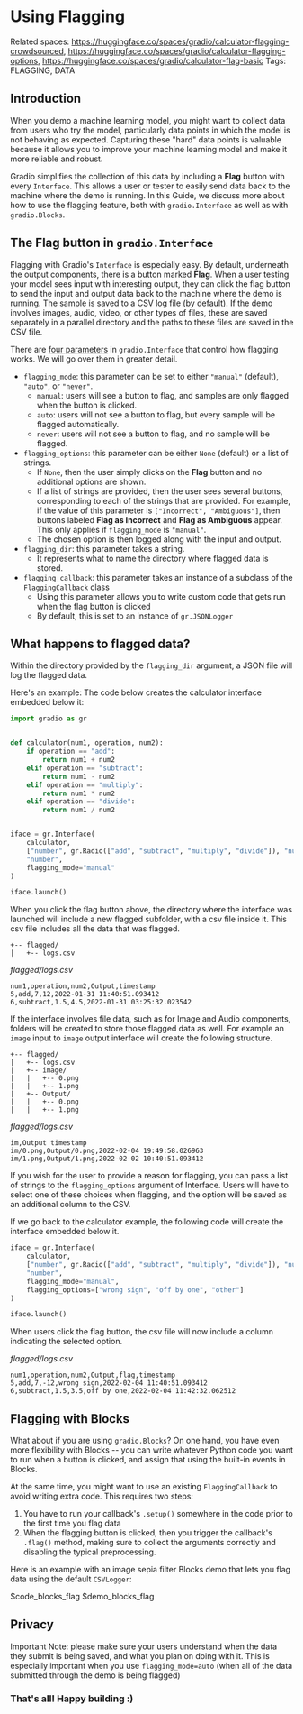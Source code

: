 # Using Flagging

Related spaces: https://huggingface.co/spaces/gradio/calculator-flagging-crowdsourced, https://huggingface.co/spaces/gradio/calculator-flagging-options, https://huggingface.co/spaces/gradio/calculator-flag-basic
Tags: FLAGGING, DATA

## Introduction

When you demo a machine learning model, you might want to collect data from users who try the model, particularly data points in which the model is not behaving as expected. Capturing these "hard" data points is valuable because it allows you to improve your machine learning model and make it more reliable and robust.

Gradio simplifies the collection of this data by including a **Flag** button with every `Interface`. This allows a user or tester to easily send data back to the machine where the demo is running. In this Guide, we discuss more about how to use the flagging feature, both with `gradio.Interface` as well as with `gradio.Blocks`.

## The **Flag** button in `gradio.Interface`

Flagging with Gradio's `Interface` is especially easy. By default, underneath the output components, there is a button marked **Flag**. When a user testing your model sees input with interesting output, they can click the flag button to send the input and output data back to the machine where the demo is running. The sample is saved to a CSV log file (by default). If the demo involves images, audio, video, or other types of files, these are saved separately in a parallel directory and the paths to these files are saved in the CSV file.

There are [four parameters](https://gradio.app/docs/interface#initialization) in `gradio.Interface` that control how flagging works. We will go over them in greater detail.

- `flagging_mode`: this parameter can be set to either `"manual"` (default), `"auto"`, or `"never"`.
  - `manual`: users will see a button to flag, and samples are only flagged when the button is clicked.
  - `auto`: users will not see a button to flag, but every sample will be flagged automatically.
  - `never`: users will not see a button to flag, and no sample will be flagged.
- `flagging_options`: this parameter can be either `None` (default) or a list of strings.
  - If `None`, then the user simply clicks on the **Flag** button and no additional options are shown.
  - If a list of strings are provided, then the user sees several buttons, corresponding to each of the strings that are provided. For example, if the value of this parameter is `["Incorrect", "Ambiguous"]`, then buttons labeled **Flag as Incorrect** and **Flag as Ambiguous** appear. This only applies if `flagging_mode` is `"manual"`.
  - The chosen option is then logged along with the input and output.
- `flagging_dir`: this parameter takes a string.
  - It represents what to name the directory where flagged data is stored.
- `flagging_callback`: this parameter takes an instance of a subclass of the `FlaggingCallback` class
  - Using this parameter allows you to write custom code that gets run when the flag button is clicked
  - By default, this is set to an instance of `gr.JSONLogger`

## What happens to flagged data?

Within the directory provided by the `flagging_dir` argument, a JSON file will log the flagged data.

Here's an example: The code below creates the calculator interface embedded below it:

```python
import gradio as gr


def calculator(num1, operation, num2):
    if operation == "add":
        return num1 + num2
    elif operation == "subtract":
        return num1 - num2
    elif operation == "multiply":
        return num1 * num2
    elif operation == "divide":
        return num1 / num2


iface = gr.Interface(
    calculator,
    ["number", gr.Radio(["add", "subtract", "multiply", "divide"]), "number"],
    "number",
    flagging_mode="manual"
)

iface.launch()
```

<gradio-app space="gradio/calculator-flag-basic/"></gradio-app>

When you click the flag button above, the directory where the interface was launched will include a new flagged subfolder, with a csv file inside it. This csv file includes all the data that was flagged.

```directory
+-- flagged/
|   +-- logs.csv
```

_flagged/logs.csv_

```csv
num1,operation,num2,Output,timestamp
5,add,7,12,2022-01-31 11:40:51.093412
6,subtract,1.5,4.5,2022-01-31 03:25:32.023542
```

If the interface involves file data, such as for Image and Audio components, folders will be created to store those flagged data as well. For example an `image` input to `image` output interface will create the following structure.

```directory
+-- flagged/
|   +-- logs.csv
|   +-- image/
|   |   +-- 0.png
|   |   +-- 1.png
|   +-- Output/
|   |   +-- 0.png
|   |   +-- 1.png
```

_flagged/logs.csv_

```csv
im,Output timestamp
im/0.png,Output/0.png,2022-02-04 19:49:58.026963
im/1.png,Output/1.png,2022-02-02 10:40:51.093412
```

If you wish for the user to provide a reason for flagging, you can pass a list of strings to the `flagging_options` argument of Interface. Users will have to select one of these choices when flagging, and the option will be saved as an additional column to the CSV.

If we go back to the calculator example, the following code will create the interface embedded below it.

```python
iface = gr.Interface(
    calculator,
    ["number", gr.Radio(["add", "subtract", "multiply", "divide"]), "number"],
    "number",
    flagging_mode="manual",
    flagging_options=["wrong sign", "off by one", "other"]
)

iface.launch()
```

<gradio-app space="gradio/calculator-flagging-options/"></gradio-app>

When users click the flag button, the csv file will now include a column indicating the selected option.

_flagged/logs.csv_

```csv
num1,operation,num2,Output,flag,timestamp
5,add,7,-12,wrong sign,2022-02-04 11:40:51.093412
6,subtract,1.5,3.5,off by one,2022-02-04 11:42:32.062512
```

## Flagging with Blocks

What about if you are using `gradio.Blocks`? On one hand, you have even more flexibility
with Blocks -- you can write whatever Python code you want to run when a button is clicked,
and assign that using the built-in events in Blocks.

At the same time, you might want to use an existing `FlaggingCallback` to avoid writing extra code.
This requires two steps:

1. You have to run your callback's `.setup()` somewhere in the code prior to the
   first time you flag data
2. When the flagging button is clicked, then you trigger the callback's `.flag()` method,
   making sure to collect the arguments correctly and disabling the typical preprocessing.

Here is an example with an image sepia filter Blocks demo that lets you flag
data using the default `CSVLogger`:

$code_blocks_flag
$demo_blocks_flag

## Privacy

Important Note: please make sure your users understand when the data they submit is being saved, and what you plan on doing with it. This is especially important when you use `flagging_mode=auto` (when all of the data submitted through the demo is being flagged)

### That's all! Happy building :)
